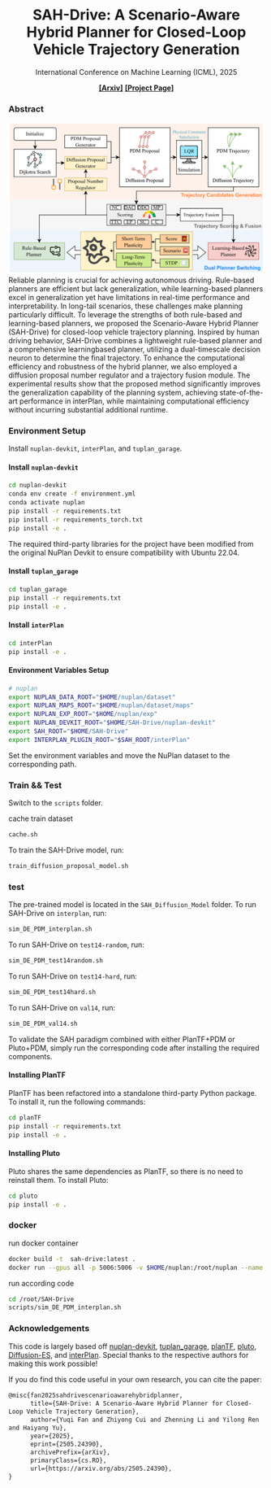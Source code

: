 <div align="center">
  
# SAH-Drive: A Scenario-Aware Hybrid Planner for Closed-Loop Vehicle Trajectory Generation

International Conference on Machine Learning (ICML), 2025

[**[Arxiv]**](https://arxiv.org/pdf/2505.24390) [**[Project Page]**](https://sah-drive-web.github.io/)
</div>


### Abstract

![alt text](image.png)
Reliable planning is crucial for achieving autonomous driving. Rule-based planners are efficient but lack generalization, while learning-based planners excel in generalization yet have limitations in real-time performance and interpretability. In long-tail scenarios, these challenges make planning particularly difficult. To leverage the strengths of both rule-based and learning-based planners, we proposed the Scenario-Aware Hybrid Planner (SAH-Drive) for closed-loop vehicle trajectory planning. Inspired by human driving behavior, SAH-Drive combines a lightweight rule-based planner and a comprehensive learningbased planner, utilizing a dual-timescale decision neuron to determine the final trajectory. To enhance the computational efficiency and robustness of the hybrid planner, we also employed a diffusion proposal number regulator and a trajectory fusion module. The experimental results show that the proposed method significantly improves the generalization capability of the planning system, achieving state-of-the-art performance in interPlan, while maintaining computational efficiency without incurring substantial additional runtime.



### Environment Setup

Install `nuplan-devkit`, `interPlan`, and `tuplan_garage`.

#### Install `nuplan-devkit`

```bash
cd nuplan-devkit
conda env create -f environment.yml
conda activate nuplan 
pip install -r requirements.txt
pip install -r requirements_torch.txt
pip install -e .
```
The required third-party libraries for the project have been modified from the original NuPlan Devkit to ensure compatibility with Ubuntu 22.04.

#### Install `tuplan_garage`

```bash
cd tuplan_garage
pip install -r requirements.txt
pip install -e .
```

#### Install `interPlan`

```bash
cd interPlan
pip install -e .
```

#### Environment Variables Setup

```bash
# nuplan
export NUPLAN_DATA_ROOT="$HOME/nuplan/dataset"
export NUPLAN_MAPS_ROOT="$HOME/nuplan/dataset/maps"
export NUPLAN_EXP_ROOT="$HOME/nuplan/exp"
export NUPLAN_DEVKIT_ROOT="$HOME/SAH-Drive/nuplan-devkit"
export SAH_ROOT="$HOME/SAH-Drive"
export INTERPLAN_PLUGIN_ROOT="$SAH_ROOT/interPlan"
```
Set the environment variables and move the NuPlan dataset to the corresponding path.


### Train && Test

Switch to the `scripts` folder.

cache train dataset
```bash
cache.sh
```

To train the SAH-Drive model, run:

```bash
train_diffusion_proposal_model.sh
```


### test

The pre-trained model is located in the `SAH_Diffusion_Model` folder.
To run SAH-Drive on `interplan`, run:
```bash
sim_DE_PDM_interplan.sh
```

To run SAH-Drive on `test14-random`, run:
```bash
sim_DE_PDM_test14random.sh
```

To run SAH-Drive on `test14-hard`, run:
```bash
sim_DE_PDM_test14hard.sh
```

To run SAH-Drive on `val14`, run:
```bash
sim_DE_PDM_val14.sh
```

To validate the SAH paradigm combined with either PlanTF+PDM or Pluto+PDM, simply run the corresponding code after installing the required components.

#### Installing PlanTF

PlanTF has been refactored into a standalone third-party Python package. To install it, run the following commands:

```bash
cd planTF
pip install -r requirements.txt
pip install -e .
```

#### Installing Pluto

Pluto shares the same dependencies as PlanTF, so there is no need to reinstall them. To install Pluto:

```bash
cd pluto
pip install -e .
```

### docker

run docker container
```bash
docker build -t  sah-drive:latest .
docker run --gpus all -p 5006:5006 -v $HOME/nuplan:/root/nuplan --name sah_docker -it sah-drive:latest /bin/bash
```

run according code
```bash
cd /root/SAH-Drive
scripts/sim_DE_PDM_interplan.sh
```

### Acknowledgements

This code is largely based off [nuplan-devkit](https://github.com/motional/nuplan-devkit), [tuplan_garage](https://github.com/autonomousvision/tuplan_garage), [planTF](https://github.com/jchengai/planTF), [pluto](https://github.com/jchengai/pluto), [Diffusion-ES](https://github.com/bhyang/diffusion-es), and [interPlan](https://github.com/mh0797/interPlan). Special thanks to the respective authors for making this work possible!

If you do find this code useful in your own research, you can cite the paper:
```biblatex
@misc{fan2025sahdrivescenarioawarehybridplanner,
      title={SAH-Drive: A Scenario-Aware Hybrid Planner for Closed-Loop Vehicle Trajectory Generation}, 
      author={Yuqi Fan and Zhiyong Cui and Zhenning Li and Yilong Ren and Haiyang Yu},
      year={2025},
      eprint={2505.24390},
      archivePrefix={arXiv},
      primaryClass={cs.RO},
      url={https://arxiv.org/abs/2505.24390}, 
}
```
